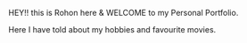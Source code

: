 HEY!! this is Rohon here & WELCOME to my Personal Portfolio.

Here I have told about my hobbies and favourite movies.
